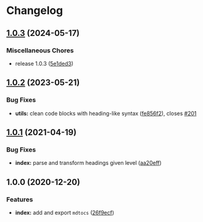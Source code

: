 # Changelog

## [1.0.3](https://github.com/remarkablemark/mdtocs/compare/v1.0.2...v1.0.3) (2024-05-17)

### Miscellaneous Chores

- release 1.0.3 ([5e1ded3](https://github.com/remarkablemark/mdtocs/commit/5e1ded3e1e3eedd1adea42d2ad7d42cbf40db5a8))

## [1.0.2](https://github.com/remarkablemark/mdtocs/compare/v1.0.1...v1.0.2) (2023-05-21)

### Bug Fixes

- **utils:** clean code blocks with heading-like syntax ([fe856f2](https://github.com/remarkablemark/mdtocs/commit/fe856f293374bfe4bdb93f9d44a33b21c219fb5a)), closes [#201](https://github.com/remarkablemark/mdtocs/issues/201)

## [1.0.1](https://github.com/remarkablemark/mdtocs/compare/v1.0.0...v1.0.1) (2021-04-19)

### Bug Fixes

- **index:** parse and transform headings given level ([aa20eff](https://github.com/remarkablemark/mdtocs/commit/aa20eff533c58c98e2b2f37e0a8ad773d54c4d97))

## 1.0.0 (2020-12-20)

### Features

- **index:** add and export `mdtocs` ([26f9ecf](https://github.com/remarkablemark/mdtocs/commit/26f9ecf281db23ea6a81aeceb0334f294a55e8c4))
